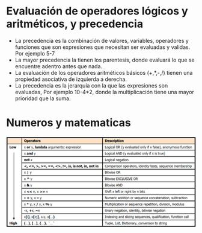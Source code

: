 # Evaluación de operadores lógicos y aritméticos, y precedencia

* La precedencia es la combinación de valores, variables, operadores y funciones que son expresiones que necesitan ser evaluadas y validas. Por ejemplo 5-7
* La mayor precedencia la tienen los parentesis, donde evaluará lo que se encuentre adentro antes que nada.
* La evaluación de los operadores aritméticos básicos (+,*,-,/) tienen una propiedad asociativa de izquierda a derecha.
*  La precedencia es la jerarquía con la que las expresiones son evaluadas, Por ejemplo 10-4*2, donde la multiplicación tiene una mayor prioridad que la suma.

# Numeros y matematicas


![Precedencia](https://github.com/josblax/FP/blob/main/imagenes/precedencia.png)
